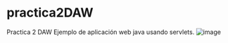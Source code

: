 # practica2DAW
Practica 2 DAW
Ejemplo de aplicación web java usando servlets.
![image](https://user-images.githubusercontent.com/72503492/166927108-d4bbf378-faba-4e9f-8da2-a4c016eb2d44.png)
